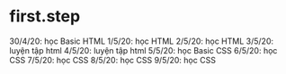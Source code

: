 # first.step
30/4/20: học Basic HTML
1/5/20: học HTML 
2/5/20: học HTML
3/5/20: luyện tập html
4/5/20: luyện tập html
5/5/20: học Basic CSS
6/5/20: học CSS
7/5/20: học CSS
8/5/20: học CSS
9/5/20: học CSS
